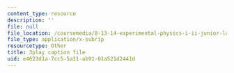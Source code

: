 ```yaml
---
content_type: resource
description: ''
file: null
file_location: /coursemedia/8-13-14-experimental-physics-i-ii-junior-lab-fall-2016-spring-2017/e4623d1a7cc55a31ab9101a521d2441d_OWoeymcWpPw.vtt
file_type: application/x-subrip
resourcetype: Other
title: 3play caption file
uid: e4623d1a-7cc5-5a31-ab91-01a521d2441d
---
```

